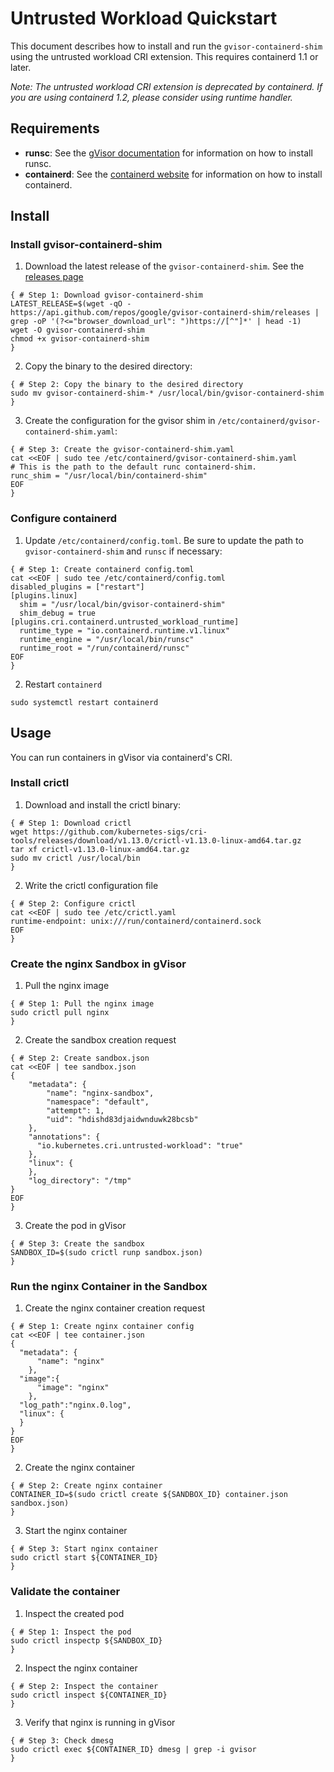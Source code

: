 # Untrusted Workload Quickstart

This document describes how to install and run the `gvisor-containerd-shim`
using the untrusted workload CRI extension. This requires containerd 1.1 or
later.

*Note: The untrusted workload CRI extension is deprecated by containerd. If you
are using containerd 1.2, please consider using runtime handler.*

## Requirements

- **runsc**: See the [gVisor documentation](https://github.com/google/gvisor) for information on how to install runsc.
- **containerd**: See the [containerd website](https://containerd.io/) for information on how to install containerd.

## Install
 
### Install gvisor-containerd-shim

1. Download the latest release of the `gvisor-containerd-shim`. See the
   [releases page](https://github.com/google/gvisor-containerd-shim/releases)

[embedmd]:# (../test/e2e/shim-install.sh shell /{ # Step 1/ /^}/)
```shell
{ # Step 1: Download gvisor-containerd-shim
LATEST_RELEASE=$(wget -qO - https://api.github.com/repos/google/gvisor-containerd-shim/releases | grep -oP '(?<="browser_download_url": ")https://[^"]*' | head -1)
wget -O gvisor-containerd-shim
chmod +x gvisor-containerd-shim
}
```

2. Copy the binary to the desired directory:

[embedmd]:# (../test/e2e/shim-install.sh shell /{ # Step 2/ /^}/)
```shell
{ # Step 2: Copy the binary to the desired directory
sudo mv gvisor-containerd-shim-* /usr/local/bin/gvisor-containerd-shim
}
```

3. Create the configuration for the gvisor shim in
   `/etc/containerd/gvisor-containerd-shim.yaml`:

[embedmd]:# (../test/e2e/shim-install.sh shell /{ # Step 3/ /^}/)
```shell
{ # Step 3: Create the gvisor-containerd-shim.yaml
cat <<EOF | sudo tee /etc/containerd/gvisor-containerd-shim.yaml
# This is the path to the default runc containerd-shim.
runc_shim = "/usr/local/bin/containerd-shim"
EOF
}
```

### Configure containerd

1. Update `/etc/containerd/config.toml`. Be sure to update the path to
   `gvisor-containerd-shim` and `runsc` if necessary:

[embedmd]:# (../test/e2e/untrusted-workload/install.sh shell /{ # Step 1/ /^}/)
```shell
{ # Step 1: Create containerd config.toml
cat <<EOF | sudo tee /etc/containerd/config.toml
disabled_plugins = ["restart"]
[plugins.linux]
  shim = "/usr/local/bin/gvisor-containerd-shim"
  shim_debug = true
[plugins.cri.containerd.untrusted_workload_runtime]
  runtime_type = "io.containerd.runtime.v1.linux"
  runtime_engine = "/usr/local/bin/runsc"
  runtime_root = "/run/containerd/runsc"
EOF
}
```

2. Restart `containerd`

```shell
sudo systemctl restart containerd
```

## Usage

You can run containers in gVisor via containerd's CRI.

### Install crictl

1. Download and install the crictl binary:

[embedmd]:# (../test/e2e/crictl-install.sh shell /{ # Step 1/ /^}/)
```shell
{ # Step 1: Download crictl
wget https://github.com/kubernetes-sigs/cri-tools/releases/download/v1.13.0/crictl-v1.13.0-linux-amd64.tar.gz
tar xf crictl-v1.13.0-linux-amd64.tar.gz
sudo mv crictl /usr/local/bin
}
```

2. Write the crictl configuration file

[embedmd]:# (../test/e2e/crictl-install.sh shell /{ # Step 2/ /^}/)
```shell
{ # Step 2: Configure crictl
cat <<EOF | sudo tee /etc/crictl.yaml
runtime-endpoint: unix:///run/containerd/containerd.sock
EOF
}
```

### Create the nginx Sandbox in gVisor

1. Pull the nginx image

[embedmd]:# (../test/e2e/untrusted-workload/usage.sh shell /{ # Step 1/ /^}/)
```shell
{ # Step 1: Pull the nginx image
sudo crictl pull nginx
}
```

2. Create the sandbox creation request

[embedmd]:# (../test/e2e/untrusted-workload/usage.sh shell /{ # Step 2/ /^EOF\n}/)
```shell
{ # Step 2: Create sandbox.json
cat <<EOF | tee sandbox.json
{
    "metadata": {
        "name": "nginx-sandbox",
        "namespace": "default",
        "attempt": 1,
        "uid": "hdishd83djaidwnduwk28bcsb"
    },
    "annotations": {
      "io.kubernetes.cri.untrusted-workload": "true"
    },
    "linux": {
    },
    "log_directory": "/tmp"
}
EOF
}
```

3. Create the pod in gVisor

[embedmd]:# (../test/e2e/untrusted-workload/usage.sh shell /{ # Step 3/ /^}/)
```shell
{ # Step 3: Create the sandbox
SANDBOX_ID=$(sudo crictl runp sandbox.json)
}
```

### Run the nginx Container in the Sandbox

1. Create the nginx container creation request

[embedmd]:# (../test/e2e/run-container.sh shell /{ # Step 1/ /^EOF\n}/)
```shell
{ # Step 1: Create nginx container config
cat <<EOF | tee container.json
{
  "metadata": {
      "name": "nginx"
    },
  "image":{
      "image": "nginx"
    },
  "log_path":"nginx.0.log",
  "linux": {
  }
}
EOF
}
```

2. Create the nginx container

[embedmd]:# (../test/e2e/run-container.sh shell /{ # Step 2/ /^}/)
```shell
{ # Step 2: Create nginx container
CONTAINER_ID=$(sudo crictl create ${SANDBOX_ID} container.json sandbox.json)
}
```

3. Start the nginx container

[embedmd]:# (../test/e2e/run-container.sh shell /{ # Step 3/ /^}/)
```shell
{ # Step 3: Start nginx container
sudo crictl start ${CONTAINER_ID}
}
```

### Validate the container

1. Inspect the created pod

[embedmd]:# (../test/e2e/validate.sh shell /{ # Step 1/ /^}/)
```shell
{ # Step 1: Inspect the pod
sudo crictl inspectp ${SANDBOX_ID}
}
```

2. Inspect the nginx container

[embedmd]:# (../test/e2e/validate.sh shell /{ # Step 2/ /^}/)
```shell
{ # Step 2: Inspect the container
sudo crictl inspect ${CONTAINER_ID}
}
```

3. Verify that nginx is running in gVisor

[embedmd]:# (../test/e2e/validate.sh shell /{ # Step 3/ /^}/)
```shell
{ # Step 3: Check dmesg
sudo crictl exec ${CONTAINER_ID} dmesg | grep -i gvisor
}
```
